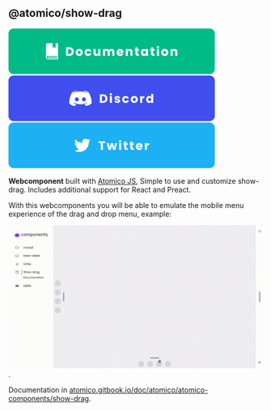 ## @atomico/show-drag

[![doc](https://raw.githubusercontent.com/atomicojs/atomico/brand/link-to-doc.svg)](https://atomico.gitbook.io/doc/atomico/atomico-components/show-drag) [![Discord](https://raw.githubusercontent.com/atomicojs/atomico/brand/link-to-discord.svg)](https://discord.gg/7z3rNhmkNE) [![Twitter](https://raw.githubusercontent.com/atomicojs/atomico/brand/link-to-twitter.svg)](https://twitter.com/atomicojs)

**Webcomponent** built with [Atomico JS](https://atomicojs.dev), Simple to use and customize show-drag. Includes additional support for React and Preact.

With this webcomponents you will be able to emulate the mobile menu experience of the drag and drop menu, example:

![Preview](https://github.com/atomicojs/components/blob/master/src/components/show-drag/preview.gif?raw=true).

Documentation in [atomico.gitbook.io/doc/atomico/atomico-components/show-drag](https://atomico.gitbook.io/doc/atomico/atomico-components/show-drag).
